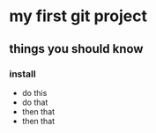 # my first git project

## things you should know

### install

- do this
- do that
- then that
- then that
